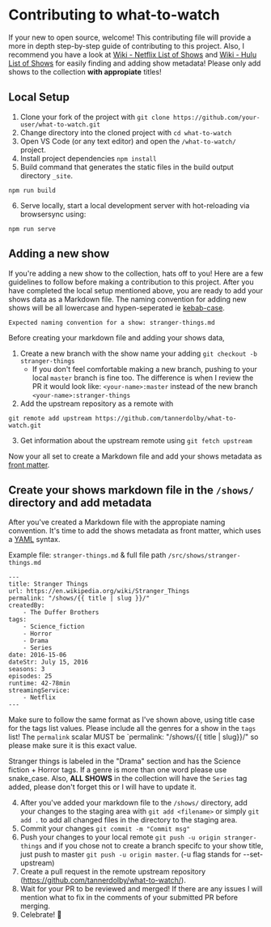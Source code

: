 # Contributing to what-to-watch
If your new to open source, welcome! This contributing file will provide a more in depth step-by-step guide of contributing to this project. Also, I recommend you have a look at [Wiki - Netflix List of Shows](https://en.wikipedia.org/wiki/List_of_Netflix_original_programming) and [Wiki - Hulu List of Shows](https://en.wikipedia.org/wiki/List_of_Hulu_original_programming) for easily finding and adding show metadata! Please only add shows to the collection **with appropiate** titles!

## Local Setup

1. Clone your fork of the project with `git clone https://github.com/your-user/what-to-watch.git`
2. Change directory into the cloned project with `cd what-to-watch`
3. Open VS Code (or any text editor) and open the `/what-to-watch/` project.
4. Install project dependencies `npm install`
5. Build command that generates the static files in the build output directory `_site`.
```
npm run build
```
6. Serve locally, start a local development server with hot-reloading via browsersync using: 
```
npm run serve
```

## Adding a new show
If you're adding a new show to the collection, hats off to you! Here are a few guidelines to follow before making a contribution to this project. After you have completed the local setup mentioned above, you are ready to add your shows data as a Markdown file. The naming convention for adding new shows will be all lowercase and hypen-seperated ie [kebab-case](https://stackoverflow.com/questions/11273282/whats-the-name-for-hyphen-separated-case). 

```
Expected naming convention for a show: stranger-things.md
```

Before creating your markdown file and adding your shows data,

1. Create a new branch with the show name your adding `git checkout -b stranger-things`
    - If you don't feel comfortable making a new branch, pushing to your local `master` branch is fine too. The difference is when I review the PR it would look like: `<your-name>:master` instead of the new branch `<your-name>:stranger-things` 
2. Add the upstream repository as a remote with 
```
git remote add upstream https://github.com/tannerdolby/what-to-watch.git
```
3. Get information about the upstream remote using `git fetch upstream`

Now your all set to create a Markdown file and add your shows metadata as [front matter](https://www.11ty.dev/docs/data-frontmatter/).

## Create your shows markdown file in the `/shows/` directory and add metadata
After you've created a Markdown file with the appropiate naming convention. It's time to add the shows metadata as front matter, which uses a [YAML](https://yaml.org/spec/1.2/spec.html) syntax.

Example file: `stranger-things.md` & full file path `/src/shows/stranger-things.md`
```
---
title: Stranger Things
url: https://en.wikipedia.org/wiki/Stranger_Things
permalink: "/shows/{{ title | slug }}/"
createdBy: 
    - The Duffer Brothers
tags:
    - Science_fiction
    - Horror
    - Drama
    - Series
date: 2016-15-06
dateStr: July 15, 2016
seasons: 3
episodes: 25
runtime: 42-78min
streamingService:
    - Netflix
---
```

Make sure to follow the same format as I've shown above, using title case for the tags list values. Please include all the genres for a show in the `tags` list! The `permalink` scalar MUST be `permalink: "/shows/{{ title | slug}}/" so please make sure it is this exact value.

Stranger things is labeled in the "Drama" section and has the Science fiction + Horror tags. If a genre is more than one word please use snake_case. Also, **ALL SHOWS** in the collection will have the `Series` tag added, please don't forget this or I will have to update it.


4. After you've added your markdown file to the `/shows/` directory, add your changes to the staging area with `git add <filename>` or simply `git add .` to add all changed files in the directory to the staging area. 
5. Commit your changes `git commit -m "Commit msg"`
6. Push your changes to your local remote `git push -u origin stranger-things` and if you chose not to create a branch specifc to your show title, just push to master `git push -u origin master`. (-u flag stands for --set-upstream)
7. Create a pull request in the remote upstream repository (https://github.com/tannerdolby/what-to-watch/).
8. Wait for your PR to be reviewed and merged! If there are any issues I will mention what to fix in the comments of your submitted PR before merging.
9. Celebrate! <span>🎉</span>